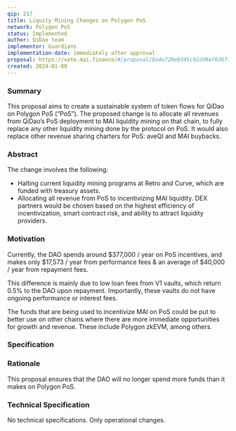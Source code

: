 ```yaml
---
qip: 217
title: Liquity Mining Changes on Polygon PoS
network: Polygon PoS
status: Implemented
author: QiDao team
implementor: Guardians
implementation-date: immediately after approval
proposal: https://vote.mai.finance/#/proposal/0x4e720e9345c92dd9e7636f78cf8e8c691e59c9bb4ef3622f4882a48059ec8180
created: 2024-01-08
---
```


### **Summary**

This proposal aims to create a sustainable system of token flows for QiDao on Polygon PoS (“PoS”). The proposed change is to allocate all revenues from QiDao’s PoS deployment to MAI liquidity mining on that chain, to fully replace any other liquidity mining done by the protocol on PoS. It would also replace other revenue sharing charters for PoS: aveQI and MAI buybacks.

### **Abstract**

The change involves the following:

* Halting current liquidity mining programs at Retro and Curve, which are funded with treasury assets.
* Allocating all revenue from PoS to incentivizing MAI liquidity. DEX partners would be chosen based on the highest efficiency of incentivization, smart contract risk, and ability to attract liquidity providers.

### **Motivation**

Currently, the DAO spends around $377,000 / year on PoS incentives, and makes only $17,573 / year from performance fees & an average of $40,000 / year from repayment fees.

This difference is mainly due to low loan fees from V1 vaults, which return 0.5% to the DAO upon repayment. Importantly, these vaults do not have ongoing performance or interest fees.

The funds that are being used to incentivize MAI on PoS could be put to better use on other chains where there are more immediate opportunities for growth and revenue. These include Polygon zkEVM, among others.

### **Specification**

### **Rationale**

This proposal ensures that the DAO will no longer spend more funds than it makes on Polygon PoS.

### **Technical Specification**

No technical specifications. Only operational changes.
